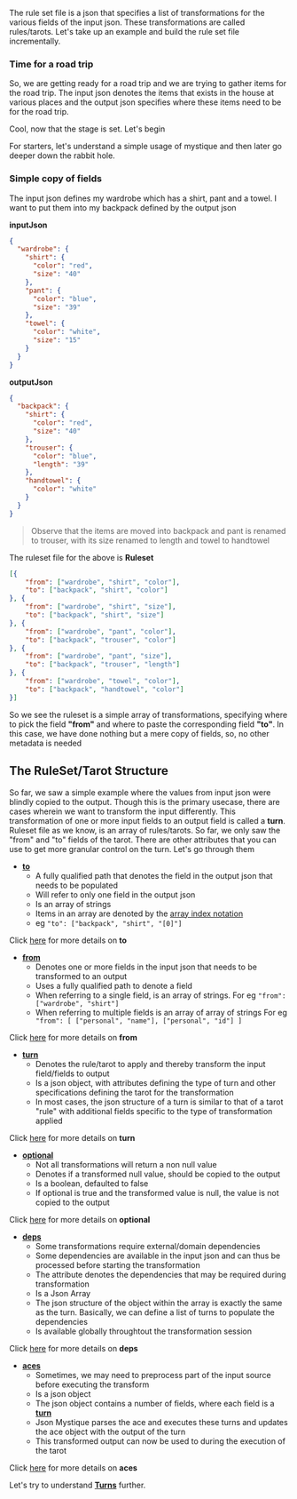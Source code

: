 The rule set file is a json that specifies a list of transformations for the various fields of the input json.
These transformations are called rules/tarots.
Let's take up an example and build the rule set file incrementally.

### Time for a road trip 
So, we are getting ready for a road trip and we are trying to gather items for the road trip.
The input json denotes the items that exists in the house at various places and the output json specifies where these items need to be for the road trip.

Cool, now that the stage is set. Let's begin

For starters, let's understand a simple usage of mystique and then later go deeper down the rabbit hole.

### Simple copy of fields
The input json defines my wardrobe which has a shirt, pant and a towel. I want to put them into my backpack defined by the output json

**inputJson**
```json
{
  "wardrobe": {
    "shirt": {
      "color": "red",
      "size": "40"
    },
    "pant": {
      "color": "blue",
      "size": "39"
    },
    "towel": {
      "color": "white",
      "size": "15"
    }
  }
}
```

**outputJson**
```json
{
  "backpack": {
    "shirt": {
      "color": "red",
      "size": "40"
    },
    "trouser": {
      "color": "blue",
      "length": "39"
    },
    "handtowel": {
      "color": "white"
    }
  }
}
```

> Observe that the items are moved into backpack and pant is renamed to trouser, with its size renamed to length and towel to handtowel

The ruleset file for the above is
**Ruleset**
```json
[{
	"from": ["wardrobe", "shirt", "color"],
	"to": ["backpack", "shirt", "color"]
}, {
	"from": ["wardrobe", "shirt", "size"],
	"to": ["backpack", "shirt", "size"]
}, {
	"from": ["wardrobe", "pant", "color"],
	"to": ["backpack", "trouser", "color"]
}, {
	"from": ["wardrobe", "pant", "size"],
	"to": ["backpack", "trouser", "length"]
}, {
	"from": ["wardrobe", "towel", "color"],
	"to": ["backpack", "handtowel", "color"]
}]
```

So we see the ruleset is a simple array of transformations, specifying where to pick the field **"from"** and where to paste the corresponding field **"to"**. In this case, we have done nothing but a mere copy of fields, so, no other metadata is needed

## The RuleSet/Tarot Structure

So far, we saw a simple example where the values from input json were blindly copied to the output.
Though this is the primary usecase, there are cases wherein we want to transform the input differently.
This transformation of one or more input fields to an output field is called a **turn**.
Ruleset file as we know, is an array of rules/tarots. So far, we only saw the "from" and "to" fields of the tarot. There are other attributes that you can use to get more granular control on the turn. Let's go through them

* [**to**](https://github.com/balajeetm/json-mystique/wiki/Attribute-To) 
  * A fully qualified path that denotes the field in the output json that needs to be populated
  * Will refer to only one field in the output json
  * Is an array of strings
  * Items in an array are denoted by the [array index notation](https://github.com/balajeetm/json-mystique/wiki/Attribute-To#array-index-notation---n)
  * eg `"to": ["backpack", "shirt", "[0]"]`

Click [here](https://github.com/balajeetm/json-mystique/wiki/Attribute-To) for more details on **to**

* [**from**](https://github.com/balajeetm/json-mystique/wiki/Attribute-From)
  * Denotes one or more fields in the input json that needs to be transformed to an output
  * Uses a fully qualified path to denote a field
  * When referring to a single field, is an array of strings.
    For eg `"from": ["wardrobe", "shirt"]`
  * When referring to multiple fields is an array of array of strings
    For eg `
    "from": [
		["personal", "name"],
		["personal", "id"]
	]`

Click [here](https://github.com/balajeetm/json-mystique/wiki/Attribute-From) for more details on **from**

* [**turn**](https://github.com/balajeetm/json-mystique/wiki/Attribute-Turn) 
  * Denotes the rule/tarot to apply and thereby transform the input field/fields to output
  * Is a json object, with attributes defining the type of turn and other specifications defining the tarot for the transformation
  * In most cases, the json structure of a turn is similar to that of a tarot "rule" with additional fields specific to the type of transformation applied

Click [here](https://github.com/balajeetm/json-mystique/wiki/Attribute-Turn) for more details on **turn**

* [**optional**](https://github.com/balajeetm/json-mystique/wiki/Attribute-Optional) 
  * Not all transformations will return a non null value
  * Denotes if a transformed null value, should be copied to the output
  * Is a boolean, defaulted to false
  * If optional is true and the transformed value is null, the value is not copied to the output

Click [here](https://github.com/balajeetm/json-mystique/wiki/Attribute-Optional) for more details on **optional**

* [**deps**](https://github.com/balajeetm/json-mystique/wiki/Attribute-Deps) 
  * Some transformations require external/domain dependencies
  * Some dependencies are available in the input json and can thus be processed before starting the transformation
  * The attribute denotes the dependencies that may be required during transformation
  * Is a Json Array
  * The json structure of the object within the array is exactly the same as the turn. Basically, we can define a list of turns to populate the dependencies
  * Is available globally throughtout the transformation session

Click [here](https://github.com/balajeetm/json-mystique/wiki/Attribute-Deps) for more details on **deps**

* [**aces**](https://github.com/balajeetm/json-mystique/wiki/Attribute-Aces) 
  * Sometimes, we may need to preprocess part of the input source before executing the transform
  * Is a json object
  * The json object contains a number of fields, where each field is a [**turn**](https://github.com/balajeetm/json-mystique/wiki/Attribute-Turn)
  * Json Mystique parses the ace and executes these turns and updates the ace object with the output of the turn
  * This transformed output can now be used to during the execution of the tarot

Click [here](https://github.com/balajeetm/json-mystique/wiki/Attribute-Aces) for more details on **aces**

Let's try to understand **[Turns](https://github.com/balajeetm/json-mystique/wiki/The-Turns)** further.